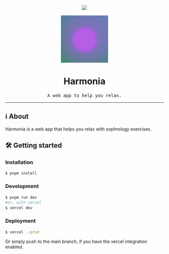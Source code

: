 <p align="center">
	<img src="https://skillicons.dev/icons?i=ts,next,tailwind,gsap,vercel" height="30" />
</p>

<p align="center">
	<img src="docs/logo.png" alt="Icon of the project" height="150"/>
</p>

# <div align="center">Harmonia</div>
<div align="center">
	<samp>A web app to help you relax.</samp>
</div>

<hr>

## ℹ️ About
Harmonia is a web app that helps you relax with sophrology exercises.

## 🛠️ Getting started

### Installation
```bash
$ pnpm install
```

### Development
```bash
$ pnpm run dev 
#or, with vercel
$ vercel dev
```

### Deployment
```bash
$ vercel --prod
```

Or simply push to the main branch, if you have the vercel integration enabled.
